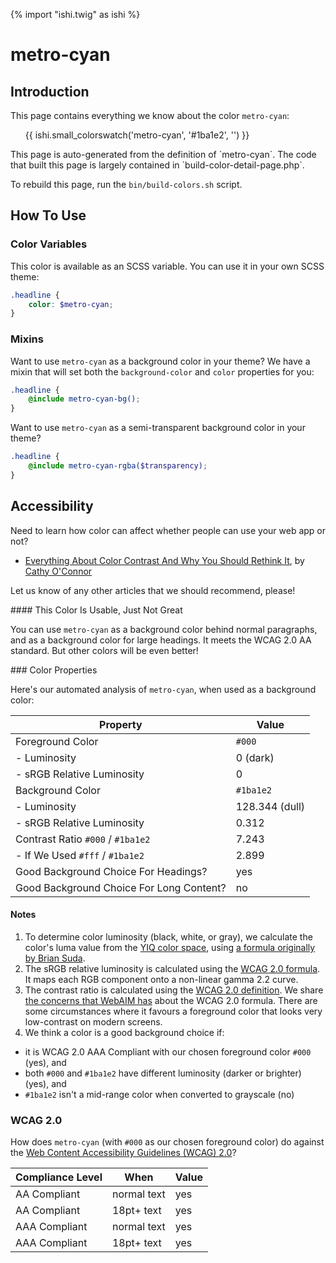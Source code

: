 {% import "ishi.twig" as ishi %}
# metro-cyan

## Introduction

This page contains everything we know about the color `metro-cyan`:

<div class="grid">
    <div class="cell">
        <div class="swatch">
            <ul>
                {{ ishi.small_colorswatch('metro-cyan', '#1ba1e2', '') }}
            </ul>
        </div>
    </div>
</div>

<div class="callout attention" markdown="1">
This page is auto-generated from the definition of `metro-cyan`. The code that built this page is largely contained in `build-color-detail-page.php`.

To rebuild this page, run the `bin/build-colors.sh` script.
</div>

## How To Use

### Color Variables

This color is available as an SCSS variable. You can use it in your own SCSS theme:

```scss
.headline {
    color: $metro-cyan;
}
```

### Mixins

Want to use `metro-cyan` as a background color in your theme? We have a mixin that will set both the `background-color` and `color` properties for you:

```scss
.headline {
    @include metro-cyan-bg();
}
```

Want to use `metro-cyan` as a semi-transparent background color in your theme?

```scss
.headline {
    @include metro-cyan-rgba($transparency);
}
```

## Accessibility

Need to learn how color can affect whether people can use your web app or not?

* [Everything About Color Contrast And Why You Should Rethink It](https://www.smashingmagazine.com/2014/10/color-contrast-tips-and-tools-for-accessibility/), by [Cathy O'Connor](http://www.twitter.com/cagocon)

Let us know of any other articles that we should recommend, please!
<div class="callout warning" markdown="1">
#### This Color Is Usable, Just Not Great

You can use `metro-cyan` as a background color behind normal paragraphs, and as a background color for large headings. It meets the WCAG 2.0 AA standard. But other colors will be even better!
</div>
### Color Properties

Here's our automated analysis of `metro-cyan`, when used as a background color:

Property | Value
---------|------
Foreground Color | `#000`
- Luminosity | 0 (dark)
- sRGB Relative Luminosity | 0
Background Color | `#1ba1e2`
- Luminosity | 128.344 (dull)
- sRGB Relative Luminosity | 0.312
Contrast Ratio `#000` / `#1ba1e2` | 7.243
- If We Used `#fff` / `#1ba1e2` | 2.899
Good Background Choice For Headings? | yes
Good Background Choice For Long Content? | no

#### Notes

1. To determine color luminosity (black, white, or gray), we calculate the color's luma value from the [YIQ color space](https://en.wikipedia.org/wiki/YIQ), using [a formula originally by Brian Suda](https://24ways.org/2010/calculating-color-contrast/).
1. The sRGB relative luminosity is calculated using the [WCAG 2.0 formula](https://www.w3.org/TR/WCAG20/#relativeluminancedef). It maps each RGB component onto a non-linear gamma 2.2 curve.
1. The contrast ratio is calculated using the [WCAG 2.0 definition](https://www.w3.org/TR/2008/REC-WCAG20-20081211/#contrast-ratiodef). We share [the concerns that WebAIM has](http://webaim.org/blog/wcag-2-1-feedback/) about the WCAG 2.0 formula. There are some circumstances where it favours a foreground color that looks very low-contrast on modern screens.
1. We think a color is a good background choice if:
  - it is WCAG 2.0 AAA Compliant with our chosen foreground color `#000` (yes), and
  - both `#000` and `#1ba1e2` have different luminosity (darker or brighter) (yes), and
  - `#1ba1e2` isn't a mid-range color when converted to grayscale (no)

### WCAG 2.0

How does `metro-cyan` (with `#000` as our chosen foreground color) do against the [Web Content Accessibility Guidelines (WCAG) 2.0](https://www.w3.org/TR/WCAG20/)?

Compliance Level | When | Value
-----------------|------|------
AA Compliant | normal text | yes
AA Compliant | 18pt+ text | yes
AAA Compliant | normal text | yes
AAA Compliant | 18pt+ text | yes